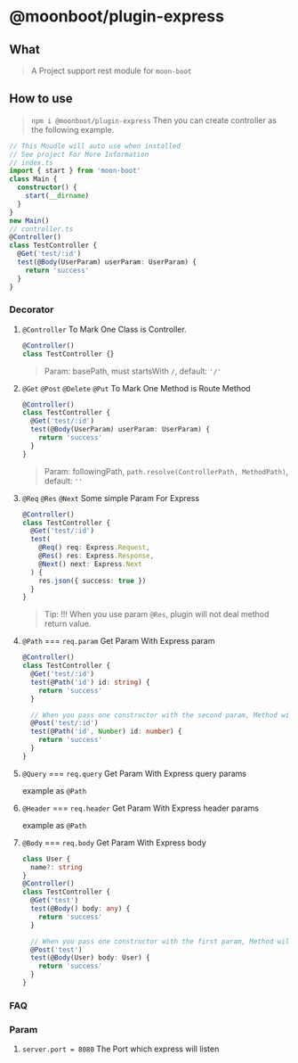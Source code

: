 # @moonboot/plugin-express

## What

> A Project support rest module for `moon-boot`

## How to use

> `npm i @moonboot/plugin-express`
> Then you can create controller as the following example.

```ts
// This Moudle will auto use when installed
// See project For More Information
// index.ts
import { start } from 'moon-boot'
class Main {
  constructor() {
    start(__dirname)
  }
}
new Main()
// controller.ts
@Controller()
class TestController {
  @Get('test/:id')
  test(@Body(UserParam) userParam: UserParam) {
    return 'success'
  }
}
```

### Decorator

1. `@Controller`
   To Mark One Class is Controller.

   ```ts
   @Controller()
   class TestController {}
   ```

   > Param: basePath, must startsWith `/`, default: `'/'`

2. `@Get` `@Post` `@Delete` `@Put`
   To Mark One Method is Route Method

   ```ts
   @Controller()
   class TestController {
     @Get('test/:id')
     test(@Body(UserParam) userParam: UserParam) {
       return 'success'
     }
   }
   ```

   > Param: followingPath, `path.resolve(ControllerPath, MethodPath)`, default: `''`

3. `@Req` `@Res` `@Next`
   Some simple Param For Express

   ```ts
   @Controller()
   class TestController {
     @Get('test/:id')
     test(
       @Req() req: Express.Request,
       @Res() res: Express.Response,
       @Next() next: Express.Next
     ) {
       res.json({ success: true })
     }
   }
   ```

   > Tip: !!! When you use param `@Res`, plugin will not deal method return value.

4. `@Path` === `req.param`
   Get Param With Express param

   ```ts
   @Controller()
   class TestController {
     @Get('test/:id')
     test(@Path('id') id: string) {
       return 'success'
     }

     // When you pass one constructor with the second param, Method will auto transform data
     @Post('test/:id')
     test(@Path('id', Number) id: number) {
       return 'success'
     }
   }
   ```

5. `@Query` === `req.query`
   Get Param With Express query params

   example as `@Path`

6. `@Header` === `req.header`
   Get Param With Express header params

   example as `@Path`

7. `@Body` === `req.body`
   Get Param With Express body

   ```ts
   class User {
     name?: string
   }
   @Controller()
   class TestController {
     @Get('test')
     test(@Body() body: any) {
       return 'success'
     }

     // When you pass one constructor with the first param, Method will auto transform data
     @Post('test')
     test(@Body(User) body: User) {
       return 'success'
     }
   }
   ```

### FAQ

### Param

1. `server.port = 8080`
   The Port which express will listen
